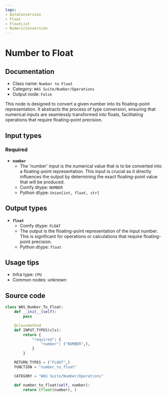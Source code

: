 ```yaml
---
tags:
- DataConversion
- Float
- FloatList
- NumericConversion
---
```


# Number to Float
## Documentation
- Class name: `Number to Float`
- Category: `WAS Suite/Number/Operations`
- Output node: `False`

This node is designed to convert a given number into its floating-point representation. It abstracts the process of type conversion, ensuring that numerical inputs are seamlessly transformed into floats, facilitating operations that require floating-point precision.
## Input types
### Required
- **`number`**
    - The 'number' input is the numerical value that is to be converted into a floating-point representation. This input is crucial as it directly influences the output by determining the exact floating-point value that will be produced.
    - Comfy dtype: `NUMBER`
    - Python dtype: `Union[int, float, str]`
## Output types
- **`float`**
    - Comfy dtype: `FLOAT`
    - The output is the floating-point representation of the input number. This is significant for operations or calculations that require floating-point precision.
    - Python dtype: `float`
## Usage tips
- Infra type: `CPU`
- Common nodes: unknown


## Source code
```python
class WAS_Number_To_Float:
    def __init__(self):
        pass

    @classmethod
    def INPUT_TYPES(cls):
        return {
            "required": {
                "number": ("NUMBER",),
            }
        }

    RETURN_TYPES = ("FLOAT",)
    FUNCTION = "number_to_float"

    CATEGORY = "WAS Suite/Number/Operations"

    def number_to_float(self, number):
        return (float(number), )

```
